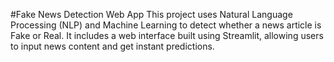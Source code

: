 #Fake News Detection Web App
This project uses Natural Language Processing (NLP) and Machine Learning to detect whether a news article is Fake or Real. It includes a web interface built using Streamlit, allowing users to input news content and get instant predictions.
